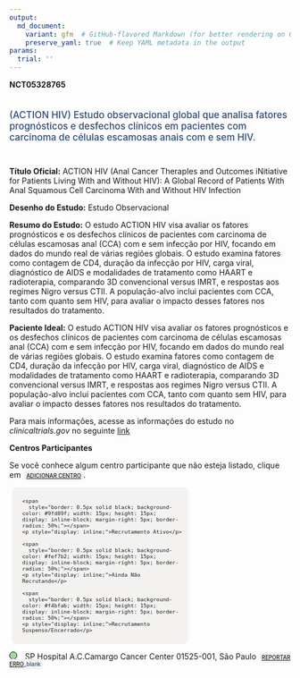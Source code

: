 ```yaml
---
output: 
  md_document:
    variant: gfm  # GitHub-flavored Markdown (for better rendering on GitHub)
    preserve_yaml: true  # Keep YAML metadata in the output
params:
  trial: ''
---
```


**NCT05328765**

<div style="padding: 5px 5px 5px 0px; font-size: 1.20em; font-weight: 500; color: #2E4A7F; text-align: left; margin-bottom: 20px">

(ACTION HIV) Estudo observacional global que analisa fatores
prognósticos e desfechos clínicos em pacientes com carcinoma de células
escamosas anais com e sem HIV.

</div>

**Título Oficial:** ACTION HIV (Anal Cancer TherapIes and Outcomes
iNitiative for Patients Living With and Without HIV): A Global Record of
Patients With Anal Squamous Cell Carcinoma With and Without HIV
Infection

**Desenho do Estudo:** Estudo Observacional

**Resumo do Estudo:** O estudo ACTION HIV visa avaliar os fatores
prognósticos e os desfechos clínicos de pacientes com carcinoma de
células escamosas anal (CCA) com e sem infecção por HIV, focando em
dados do mundo real de várias regiões globais. O estudo examina fatores
como contagem de CD4, duração da infecção por HIV, carga viral,
diagnóstico de AIDS e modalidades de tratamento como HAART e
radioterapia, comparando 3D convencional versus IMRT, e respostas aos
regimes Nigro versus CTII. A população-alvo inclui pacientes com CCA,
tanto com quanto sem HIV, para avaliar o impacto desses fatores nos
resultados do tratamento.

**Paciente Ideal:** O estudo ACTION HIV visa avaliar os fatores
prognósticos e os desfechos clínicos de pacientes com carcinoma de
células escamosas anal (CCA) com e sem infecção por HIV, focando em
dados do mundo real de várias regiões globais. O estudo examina fatores
como contagem de CD4, duração da infecção por HIV, carga viral,
diagnóstico de AIDS e modalidades de tratamento como HAART e
radioterapia, comparando 3D convencional versus IMRT, e respostas aos
regimes Nigro versus CTII. A população-alvo inclui pacientes com CCA,
tanto com quanto sem HIV, para avaliar o impacto desses fatores nos
resultados do tratamento.

Para mais informações, acesse as informações do estudo no
*clinicaltrials.gov* no seguinte
[link](https://clinicaltrials.gov/ct2/show/NCT05328765)

**Centros Participantes**

Se você conhece algum centro participante que não esteja listado, clique
em
<span style="color: #2E4A7F; margin-left: 2px; padding: 4px; background-color: #f3f2f1; border-radius: 8px; font-weight: 500; font-size: 0.7em"><a
href="https://flazar.shinyapps.io/formsapp?study_nct_id=NCT05328765&amp;location_id=N%2FA&amp;location_full_name=N%2FA&amp;form_type=Adicionar%20Centro"
target="_blank">ADICIONAR CENTRO</a></span>.

<div style="margin-bottom: 8px; margin-left: 5px; padding: 8px; max-width: 300px; background-color: #f3f2f1; border-radius: 8px; font-size: 0.8em">

<div style="margin-left: 10px;">

    <span 
      style="border: 0.5px solid black; background-color: #9fd89f; width: 15px; height: 15px; display: inline-block; margin-right: 5px; border-radius: 50%;"></span>
    <p style="display: inline;">Recrutamento Ativo</p>

</div>

<div style="margin-left: 10px;">

    <span 
      style="border: 0.5px solid black; background-color: #fef7b2; width: 15px; height: 15px; display: inline-block; margin-right: 5px; border-radius: 50%;"></span>
    <p style="display: inline;">Ainda Não Recrutando</p>

</div>

<div style="margin-left: 10px;">

    <span 
      style="border: 0.5px solid black; background-color: #f4bfab; width: 15px; height: 15px; display: inline-block; margin-right: 5px; border-radius: 50%;"></span>
    <p style="display: inline;">Recrutamento Suspenso/Encerrado</p>

</div>

</div>

<span style="border: 0.5px solid black; display: inline-block; width: 12px; height: 12px; border-radius: 50%; margin-right: 10px; padding-bottom: 0px; background-color: #9fd89f;"></span>
SP Hospital A.C.Camargo Cancer Center 01525-001, São Paulo
<span style="color: #2E4A7F; margin-left: 2px; padding: 4px; background-color: #f3f2f1; border-radius: 8px; font-weight: 500; font-size: 0.7em">[REPORTAR
ERRO](https://flazar.shinyapps.io/formsapp?study_nct_id=NCT05328765&location_id=ACCAMARGOCANCERCENTERSAOPAULO01509001BRAZIL&location_full_name=Hospital%20A.C.Camargo%20Cancer%20Center%2C%2001525-001%2C%20S%C3%A3o%20Paulo&form_type=Reportar%20Erro)\_blank</span>

